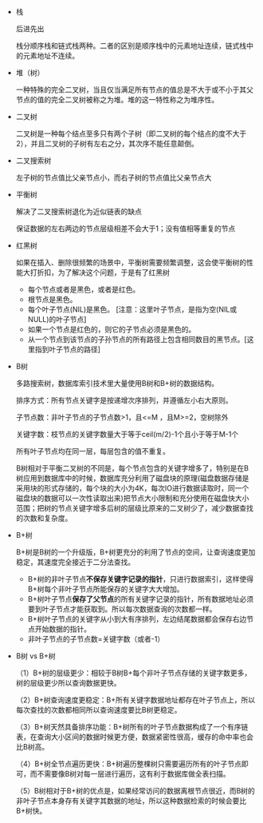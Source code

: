 - 栈

  后进先出

  栈分顺序栈和链式栈两种。二者的区别是顺序栈中的元素地址连续，链式栈中的元素地址不连续。 

- 堆（树）

  一种特殊的完全二叉树，当且仅当满足所有节点的值总是不大于或不小于其父节点的值的完全二叉树被称之为堆。堆的这一特性称之为堆序性。

- 二叉树

  二叉树是一种每个结点至多只有两个子树（即二叉树的每个结点的度不大于2），并且二叉树的子树有左右之分，其次序不能任意颠倒。

- 二叉搜索树

  左子树的节点值比父亲节点小，而右子树的节点值比父亲节点大

- 平衡树

  解决了二叉搜索树退化为近似链表的缺点

  保证数据的左右两边的节点层级相差不会大于1；没有值相等重复的节点

- 红黑树

  如果在插入、删除很频繁的场景中，平衡树需要频繁调整，这会使平衡树的性能大打折扣，为了解决这个问题，于是有了红黑树

  - 每个节点或者是黑色，或者是红色。
  - 根节点是黑色。
  - 每个叶子节点(NIL)是黑色。 [注意：这里叶子节点，是指为空(NIL或NULL)的叶子节点]
  - 如果一个节点是红色的，则它的子节点必须是黑色的。
  - 从一个节点到该节点的子孙节点的所有路径上包含相同数目的黑节点。[这里指到叶子节点的路径]

- B树

  多路搜索树，数据库索引技术里大量使用B树和B+树的数据结构。

  排序方式：所有节点关键字是按递增次序排列，并遵循左小右大原则。

  子节点数：非叶子节点的子节点数>1，且<=M ，且M>=2，空树除外

  关键字数：枝节点的关键字数量大于等于ceil(m/2)-1个且小于等于M-1个

  所有叶子节点均在同一层，每层包含的值不重复。

  B树相对于平衡二叉树的不同是，每个节点包含的关键字增多了，特别是在B树应用到数据库中的时候，数据库充分利用了磁盘块的原理(磁盘数据存储是采用块的形式存储的，每个块的大小为4K，每次IO进行数据读取时，同一个磁盘块的数据可以一次性读取出来)把节点大小限制和充分使用在磁盘快大小范围；把树的节点关键字增多后树的层级比原来的二叉树少了，减少数据查找的次数和复杂度。

- B+树

  B+树是B树的一个升级版，B+树更充分的利用了节点的空间，让查询速度更加稳定，其速度完全接近于二分法查找。

  - B+树的非叶子节点**不保存关键字记录的指针**，只进行数据索引，这样使得B+树每个非叶子节点所能保存的关键字大大增加。
  - B+树叶子节点**保存了父节点**的所有关键字记录的指针，所有数据地址必须要到叶子节点才能获取到。所以每次数据查询的次数都一样。
  - B+树叶子节点的关键字从小到大有序排列，左边结尾数据都会保存右边节点开始数据的指针。
  - 非叶子节点的子节点数=关键字数（或者-1）

- B树 vs B+树

  （1）B+树的层级更少：相较于B树B+每个非叶子节点存储的关键字数更多，树的层级更少所以查询数据更快。

  （2）B+树查询速度更稳定：B+所有关键字数据地址都存在叶子节点上，所以每次查找的次数都相同所以查询速度要比B树更稳定。

  （3）B+树天然具备排序功能：B+树所有的叶子节点数据构成了一个有序链表，在查询大小区间的数据时候更方便，数据紧密性很高，缓存的命中率也会比B树高。

  （4）B+树全节点遍历更快：B+树遍历整棵树只需要遍历所有的叶子节点即可，而不需要像B树对每一层进行遍历，这有利于数据库做全表扫描。

  （5）B树相对于B+树的优点是，如果经常访问的数据离根节点很近，而B树的非叶子节点本身存有关键字其数据的地址，所以这种数据检索的时候会要比B+树快。